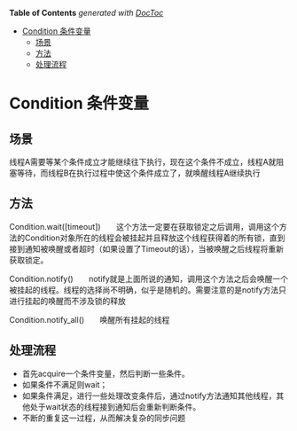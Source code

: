 <!-- START doctoc generated TOC please keep comment here to allow auto update -->
<!-- DON'T EDIT THIS SECTION, INSTEAD RE-RUN doctoc TO UPDATE -->
**Table of Contents**  *generated with [DocToc](https://github.com/thlorenz/doctoc)*

- [Condition 条件变量](#condition-%E6%9D%A1%E4%BB%B6%E5%8F%98%E9%87%8F)
  - [场景](#%E5%9C%BA%E6%99%AF)
  - [方法](#%E6%96%B9%E6%B3%95)
  - [处理流程](#%E5%A4%84%E7%90%86%E6%B5%81%E7%A8%8B)

<!-- END doctoc generated TOC please keep comment here to allow auto update -->

# Condition 条件变量

## 场景

线程A需要等某个条件成立才能继续往下执行，现在这个条件不成立，线程A就阻塞等待，而线程B在执行过程中使这个条件成立了，就唤醒线程A继续执行


## 方法
Condition.wait([timeout])　　这个方法一定要在获取锁定之后调用，调用这个方法的Condition对象所在的线程会被挂起并且释放这个线程获得着的所有锁，直到接到通知被唤醒或者超时（如果设置了Timeout的话），当被唤醒之后线程将重新获取锁定。

Condition.notify()　　notify就是上面所说的通知，调用这个方法之后会唤醒一个被挂起的线程。线程的选择尚不明确，似乎是随机的。需要注意的是notify方法只进行挂起的唤醒而不涉及锁的释放

Condition.notify_all()　　唤醒所有挂起的线程


## 处理流程
- 首先acquire一个条件变量，然后判断一些条件。
- 如果条件不满足则wait；
- 如果条件满足，进行一些处理改变条件后，通过notify方法通知其他线程，其他处于wait状态的线程接到通知后会重新判断条件。
- 不断的重复这一过程，从而解决复杂的同步问题